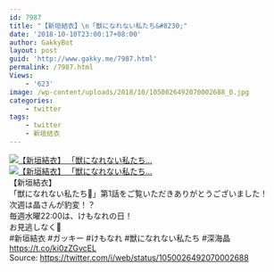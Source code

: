 ```yaml
---
id: 7987
title: "【新垣結衣】\n「獣になれない私たち&#8230;"
date: '2018-10-10T23:00:17+08:00'
author: GakkyBot
layout: post
guid: 'http://www.gakky.me/7987.html'
permalink: /7987.html
Views:
    - '623'
image: /wp-content/uploads/2018/10/1050026492070002688_0.jpg
categories:
    - twitter
tags:
    - twitter
    - 新垣结衣
---
```


[![【新垣結衣】
「獣になれない私たち...](http://www.yui-aragaki.org/wp-content/uploads/2018/10/1050026492070002688_0.jpg)](http://www.yui-aragaki.org/wp-content/uploads/2018/10/1050026492070002688_0.jpg)  
[![【新垣結衣】
「獣になれない私たち...](http://www.yui-aragaki.org/wp-content/uploads/2018/10/1050026492070002688_1.jpg)](http://www.yui-aragaki.org/wp-content/uploads/2018/10/1050026492070002688_1.jpg)  
【新垣結衣】  
「獣になれない私たち🍻」第1話をご覧いただきありがとうございました！  
次週は晶さんが豹変！？  
毎週水曜22:00は、けもなれの日！  
お見逃しなく🙇  
\#新垣結衣 #ガッキー #けもなれ #獣になれない私たち #深海晶 https://t.co/ki0zZGvcEL  
Source: <https://twitter.com/i/web/status/1050026492070002688>